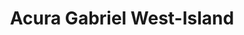 ---
title: "Acura Gabriel West-Island"
url: /dollard-des-ormeaux/acura-gabriel-west-island/
shop: car
---